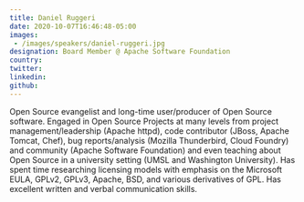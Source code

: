 ```yaml
---
title: Daniel Ruggeri
date: 2020-10-07T16:46:48-05:00
images:
 - /images/speakers/daniel-ruggeri.jpg
designation: Board Member @ Apache Software Foundation
country: 
twitter: 
linkedin: 
github: 
---
```


Open Source evangelist and long-time user/producer of Open Source software. Engaged in Open Source Projects at many levels from project management/leadership (Apache httpd), code contributor (JBoss, Apache Tomcat, Chef), bug reports/analysis (Mozilla Thunderbird, Cloud Foundry) and community (Apache Software Foundation) and even teaching about Open Source in a university setting (UMSL and Washington University). Has spent time researching licensing models with emphasis on the Microsoft EULA, GPLv2, GPLv3, Apache, BSD, and various derivatives of GPL. Has excellent written and verbal communication skills.
